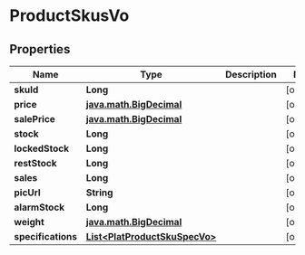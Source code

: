 

# ProductSkusVo


## Properties

Name | Type | Description | Notes
------------ | ------------- | ------------- | -------------
**skuId** | **Long** |  |  [optional]
**price** | [**java.math.BigDecimal**](java.math.BigDecimal.md) |  |  [optional]
**salePrice** | [**java.math.BigDecimal**](java.math.BigDecimal.md) |  |  [optional]
**stock** | **Long** |  |  [optional]
**lockedStock** | **Long** |  |  [optional]
**restStock** | **Long** |  |  [optional]
**sales** | **Long** |  |  [optional]
**picUrl** | **String** |  |  [optional]
**alarmStock** | **Long** |  |  [optional]
**weight** | [**java.math.BigDecimal**](java.math.BigDecimal.md) |  |  [optional]
**specifications** | [**List&lt;PlatProductSkuSpecVo&gt;**](PlatProductSkuSpecVo.md) |  |  [optional]



